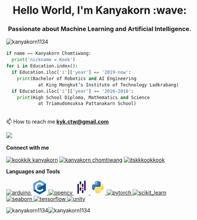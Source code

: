 <h1 align="center">Hello World, I'm Kanyakorn :wave:</h1>
<h3 align="center">Passionate about Machine Learning and Artificial Intelligence.</h3>

<p align="left"> <img src="https://komarev.com/ghpvc/?username=kanyakorn1134&label=Profile%20views&color=0e75b6&style=flat" alt="kanyakorn1134" /> </p>

```python
if name == Kanyakorn Chomtiwang:
  print('nickname = Kook')
for i in Education.index():
  if Education.iloc['i']['year'] == '2019-now':
    print(Bachelor of Robotics and AI Engineering
            at King Mongkut’s Institute of Technology Ladkrabang)
  if Education.iloc['i']['year'] == '2016-2018':
    print(High School Diploma, Mathematics and Science
            at Triamudomsuksa Pattanakarn School)
           
```

📫 How to reach me **kyk.ctw@gmail.com**

<img src= "https://github-readme-stats.vercel.app/api?username=KANYAKORN1134&&show_icons=true&title_color=ffffff&icon_color=bb2acf&text_color=daf7dc&bg_color=151515">



**Connect with me**
<p align="left">
<a href="https://web.facebook.com/kookkik.kanyakorn/" target="blank"><img align="center" src="https://raw.githubusercontent.com/rahuldkjain/github-profile-readme-generator/master/src/images/icons/Social/facebook.svg" alt="kookkik kanyakorn" height="30" width="40" /></a>
<a href="https://www.linkedin.com/in/kanyakorn-chomtiwang/" target="blank"><img align="center" src="https://raw.githubusercontent.com/rahuldkjain/github-profile-readme-generator/master/src/images/icons/Social/linked-in-alt.svg" alt="kanyakorn chomtiwang" height="30" width="40" /></a>
<a href="https://instagram.com/itskkkookkook" target="blank"><img align="center" src="https://raw.githubusercontent.com/rahuldkjain/github-profile-readme-generator/master/src/images/icons/Social/instagram.svg" alt="itskkkookkook" height="30" width="40" /></a>
</p>


**Languages and Tools**
<p align="left"> <a href="https://www.arduino.cc/" target="_blank" rel="noreferrer"> <img src="https://cdn.worldvectorlogo.com/logos/arduino-1.svg" alt="arduino" width="40" height="40"/> </a> <a href="https://www.cprogramming.com/" target="_blank" rel="noreferrer"> <img src="https://raw.githubusercontent.com/devicons/devicon/master/icons/c/c-original.svg" alt="c" width="40" height="40"/> </a> <a href="https://opencv.org/" target="_blank" rel="noreferrer"> <img src="https://www.vectorlogo.zone/logos/opencv/opencv-icon.svg" alt="opencv" width="40" height="40"/> </a> <a href="https://pandas.pydata.org/" target="_blank" rel="noreferrer"> <img src="https://raw.githubusercontent.com/devicons/devicon/2ae2a900d2f041da66e950e4d48052658d850630/icons/pandas/pandas-original.svg" alt="pandas" width="40" height="40"/> </a> <a href="https://www.python.org" target="_blank" rel="noreferrer"> <img src="https://raw.githubusercontent.com/devicons/devicon/master/icons/python/python-original.svg" alt="python" width="40" height="40"/> </a> <a href="https://pytorch.org/" target="_blank" rel="noreferrer"> <img src="https://www.vectorlogo.zone/logos/pytorch/pytorch-icon.svg" alt="pytorch" width="40" height="40"/> </a> <a href="https://scikit-learn.org/" target="_blank" rel="noreferrer"> <img src="https://upload.wikimedia.org/wikipedia/commons/0/05/Scikit_learn_logo_small.svg" alt="scikit_learn" width="40" height="40"/> </a> <a href="https://seaborn.pydata.org/" target="_blank" rel="noreferrer"> <img src="https://seaborn.pydata.org/_images/logo-mark-lightbg.svg" alt="seaborn" width="40" height="40"/> </a> <a href="https://www.tensorflow.org" target="_blank" rel="noreferrer"> <img src="https://www.vectorlogo.zone/logos/tensorflow/tensorflow-icon.svg" alt="tensorflow" width="40" height="40"/> </a> <a href="https://unity.com/" target="_blank" rel="noreferrer"> <img src="https://www.vectorlogo.zone/logos/unity3d/unity3d-icon.svg" alt="unity" width="40" height="40"/> </a> </p>

<p><img align="left" src="https://github-readme-stats.vercel.app/api/top-langs?username=kanyakorn1134&show_icons=true&locale=en&layout=compact" alt="kanyakorn1134" /></p>


<p><img align="left" src="https://github-readme-streak-stats.herokuapp.com/?user=kanyakorn1134&" alt="kanyakorn1134" /></p>


